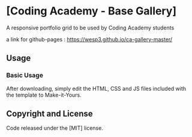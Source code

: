 # [Coding Academy - Base Gallery]
A responsive portfolio grid to be used by Coding Academy students

a link for github-pages : https://wesp3.github.io/ca-gallery-master/

## Usage

### Basic Usage

After downloading, simply edit the HTML, CSS and JS files included with the template to Make-it-Yours.


## Copyright and License

Code released under the [MIT] license.
